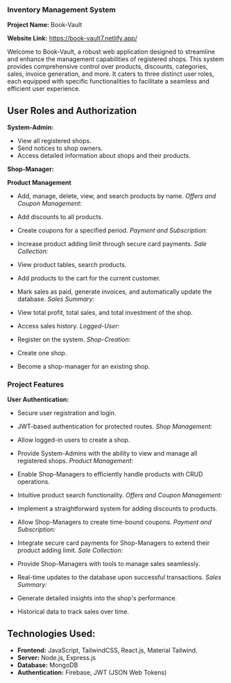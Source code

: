 ### Inventory Management System

**Project Name:** Book-Vault

**Website Link:** https://book-vault7.netlify.app/

Welcome to Book-Vault, a robust web application designed to streamline and
enhance the management capabilities of registered shops. This system provides
comprehensive control over products, discounts, categories, sales, invoice
generation, and more. It caters to three distinct user roles, each equipped with
specific functionalities to facilitate a seamless and efficient user experience.

## User Roles and Authorization

**System-Admin:**

- View all registered shops.
- Send notices to shop owners.
- Access detailed information about shops and their products.

**Shop-Manager:**

**Product Management**

- Add, manage, delete, view, and search products by name. _Offers and Coupon
  Management:_

- Add discounts to all products.
- Create coupons for a specified period. _Payment and Subscription:_

- Increase product adding limit through secure card payments. _Sale Collection:_

- View product tables, search products.
- Add products to the cart for the current customer.
- Mark sales as paid, generate invoices, and automatically update the database.
  _Sales Summary:_

- View total profit, total sales, and total investment of the shop.
- Access sales history. _Logged-User:_

- Register on the system. _Shop-Creation:_
- Create one shop.
- Become a shop-manager for an existing shop.

### Project Features

**User Authentication:**

- Secure user registration and login.
- JWT-based authentication for protected routes. _Shop Management:_

- Allow logged-in users to create a shop.
- Provide System-Admins with the ability to view and manage all registered
  shops. _Product Management:_

- Enable Shop-Managers to efficiently handle products with CRUD operations.
- Intuitive product search functionality. _Offers and Coupon Management:_

- Implement a straightforward system for adding discounts to products.
- Allow Shop-Managers to create time-bound coupons. _Payment and Subscription:_

- Integrate secure card payments for Shop-Managers to extend their product
  adding limit. _Sale Collection:_

- Provide Shop-Managers with tools to manage sales seamlessly.
- Real-time updates to the database upon successful transactions. _Sales
  Summary:_

- Generate detailed insights into the shop's performance.
- Historical data to track sales over time.

## Technologies Used:

- **Frontend:** JavaScript, TailwindCSS, React.js, Material Tailwind.
- **Server:** Node.js, Express.js
- **Database:** MongoDB
- **Authentication:** Firebase, JWT (JSON Web Tokens)
